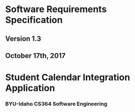 # Software Requirements Specification


## Version 1.3

## October 17th, 2017

# Student Calendar Integration Application


### BYU-Idaho CS364 Software Engineering

